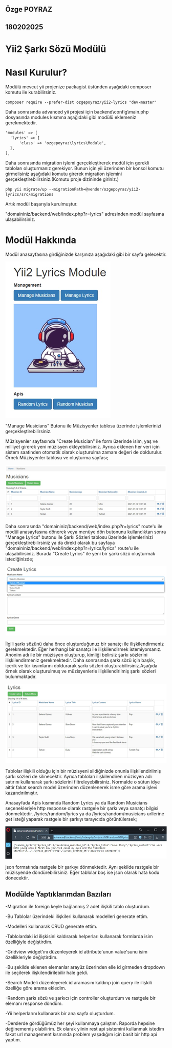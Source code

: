## Özge POYRAZ
## 180202025

# Yii2 Şarkı Sözü Modülü

# Nasıl Kurulur?

Modülü mevcut yii projenize packagist üstünden aşağıdaki composer komutu ile kurabilirsiniz.

```
composer require --prefer-dist ozgepoyraz/yii2-lyrics "dev-master"
 ```

Daha sonrasında advanced yii projesi için backend\config\main.php dosyasında modules kısmına aşağıdaki gibi modülü eklemeniz gerekmektedir.

```
'modules' => [
  'lyrics' => [
      'class' => 'ozgepoyraz\lyrics\Module',
  ],
],
 ```

Daha sonrasında migration işlemi gerçekleştirerek modül için gerekli tabloları oluşturmanız gerekiyor. Bunun için yii üzerinden bir konsol komutu girmelisiniz aşağıdaki komutu girerek migration işlemini gerçekleştirebilirsiniz.(Komutu proje dizininde giriniz.)

```
php yii migrate/up --migrationPath=@vendor/ozgepoyraz/yii2-lyrics/src/migrations
 ```

Artık modül başarıyla kurulmuştur.

"domaininiz/backend/web/index.php?r=lyrics" adresinden modül sayfasına ulaşabilirsiniz.

# Modül Hakkında

Modül anasayfasına girdiğinizde karşınıza aşağıdaki gibi bir sayfa gelecektir.

![](images/mainpage.jpg)

"Manage Musicians" Butonu ile Müzisyenler tablosu üzerinde işlemlerinizi gerçekleştirebilirsiniz.

Müzisyenler sayfasında "Create Musician" ile form üzerinde isim, yaş ve milliyet girerek yeni müzisyen ekleyebilirsiniz. Ayrıca eklenen her veri için sistem saatinden otomatik olarak oluşturulma zamanı değeri de doldurulur. Örnek Müzisyenler tablosu ve oluşturma sayfası;

![](images/musicians.jpg)

Daha sonrasında "domaininiz/backend/web/index.php?r=lyrics" route'u ile modül anasayfasına dönerek veya menüye dön butonunu kullandıktan sonra "Manage Lyrics" butonu ile Şarkı Sözleri tablosu üzerinde işlemlerinizi gerçekleştirebilirsiniz ya da direkt olarak bu sayfaya "domaininiz/backend/web/index.php?r=lyrics/lyrics" route'u ile ulaşabilirsiniz. Burada "Create Lyrics" ile yeni bir şarkı sözü oluşturmak istediğinizde;

![](images/createlyrics.jpg)

İlgili şarkı sözünü daha önce oluşturduğunuz bir sanatçı ile ilişkilendirmeniz gerekmektedir. Eğer herhangi bir sanatçı ile ilişkilendirmek istemiyorsanız. Anonim adı ile bir müzisyen oluşturup, kimliği belirsiz şarkı sözlerini ilişkilendirmeniz gerekmektedir. Daha sonrasında şarkı sözü için başlık, içerik ve tür kısımlarını doldurarak şarkı sözleri oluşturabilirsiniz.Aşağıda örnek olarak oluşturulmuş ve müzisyenlerle ilişkilendirilmiş şarkı sözleri bulunmaktadır.

![](images/lyrics.jpg)

Tablolar ilişkili olduğu için bir müzisyeni sildiğinizde onunla ilişkilendirilmiş şarkı sözleri de silinecektir. Ayrıca tabloları ilişkilendiren müzisyen adı satırını kullanarak şarkı sözlerini filtreleyebilirsiniz. Normalde o sütun idye aittir fakat search model üzerinden düzenlenerek isme göre arama işlevi kazandırılmıştır.

Anasayfada Apis kısmında Random Lyrics ya da Random Musicians seçenekleriyle http response olarak rastgele bir şarkı veya sanatçı bilgisi dönmektedir.
/lyrics/random/lyrics ya da /lyrics/random/musicians urllerine get isteği yaparak rastgele bir şarkıyı tarayıcıda görüntülersek;

![](images/randomlyrics.jpg)

json formatında rastgele bir şarkıyı dönmektedir. Aynı şekilde rastgele bir müzisyende döndürebilirsiniz. Eğer tablolar boş ise json olarak hata kodu dönecektir.

## Modülde Yaptıklarımdan Bazıları

-Migration ile foreign keyle bağlanmış 2 adet ilişkili tablo oluşturdum.

-Bu Tablolar üzerindeki ilişkileri kullanarak modelleri generate ettim.

-Modelleri kullanarak CRUD generate ettim.

-Tablolardaki id ilişkisini kaldırarak helperları kullanarak formlarda isim özelliğiyle değiştirdim.

-Gridview widget'ını düzenleyerek id attribute'unun value'sunu isim özellikleriyle değiştirdim.

-Bu şekilde eklenen elemanlar arayüz üzerinden elle id girmeden dropdown ile seçilerek ilişkilendirilebilir hale geldi.

-Search Modeli düzenleyerek id aramasını kaldırıp join query ile ilişkili özelliğe göre arama ekledim.

-Random şarkı sözü ve şarkıcı için controller oluşturdum ve rastgele bir elemanı response döndüm.

-Yii helperlarını kullanarak bir ana sayfa oluşturdum.

-Derslerde gördüğümüz her şeyi kullanmaya çalıştım. Raporda hepsine değinememiş olabilirim. Ek olarak yiinin rest api sistemini kullanmak istedim fakat url management kısmında problem yaşadığım için basit bir http api yaptım.





